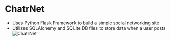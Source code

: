 # ChatrNet
- Uses Python Flask Framework to build a simple social networking site
- Utilizes SQLAlchemy and SQLite DB files to store data when a user posts
![ChatrNet](https://imgur.com/a/o5y3WUr)
